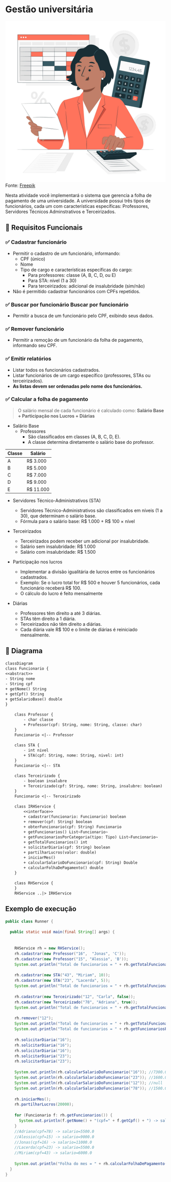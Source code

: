 # Gestão universitária

![ilustracao de um rh](rh.jpg)
Fonte: <a href="https://br.freepik.com/vetores-gratis/ilustracao-do-conceito-de-contador_13766143.htm#fromView=search&page=1&position=6&uuid=54189124-07f3-4a54-9277-02fe2818dad1&query=payroll">Freepik</a>

Nesta atividade você implementará o sistema que gerencia a folha de pagamento de uma universidade.
A universidade possui três tipos de funcionários, cada um com características específicas: Professores, Servidores Técnicos Adminstrativos e Terceirizados.


## 🎯 Requisitos Funcionais

### ✅ Cadastrar funcionário
* Permitir o cadastro de um funcionário, informando:
    * CPF (único)
    * Nome
    * Tipo de cargo e características específicas do cargo:
        * Para professores: classe (A, B, C, D, ou E)
        * Para STA: nível (1 a 30)
        * Para terceirizados: adicional de insalubridade (sim/não)
* Não é permitido cadastrar funcionários com CPFs repetidos.

### ✅ Buscar por funcionário  Buscar por funcionário
* Permitir a busca de um funcionário pelo CPF, exibindo seus dados.


### ✅ Remover funcionário
* Permitir a remoção de um funcionário da folha de pagamento, informando seu CPF.

### ✅ Emitir relatórios
* Listar todos os funcionários cadastrados.
* Listar funcionários de um cargo específico (professores, STAs ou terceirizados).
* **As listas devem ser ordenadas pelo nome dos funcionários.**

### ✅ Calcular a folha de pagamento

> O salário mensal de cada funcionário é calculado como: **Salário Base + Participação nos Lucros + Diárias**

- Salário Base
    - Professores
        - São classificados em classes (A, B, C, D, E).
        - A classe determina diretamente o salário base do professor.

| Classe | Salário |
|---|---|
| A | R$ 3.000 |
| B | R$ 5.000 |
| C | R$ 7.000 | 
| D | R$ 9.000 |
| E | R$ 11.000|

- Servidores Técnico-Administrativos (STA)
    - Servidores Técnico-Administrativos são classificados em níveis (1 a 30), que determinam o salário base.
    - Fórmula para o salário base: R$ 1.000 + R$ 100 × nível

- Terceirizados
    - Terceirizados podem receber um adicional por insalubridade.
    - Salário sem insalubridade: R$ 1.000
    - Salário com insalubridade: R$ 1.500

- Participação nos lucros
    - Implementar a divisão igualitária de lucros entre os funcionários cadastrados.
    - Exemplo: Se o lucro total for R$ 500 e houver 5 funcionários, cada funcionário receberá R$ 100.
    - O cálculo do lucro é feito mensalmente

- Diárias
    - Professores têm direito a até 3 diárias.
    - STAs têm direito a 1 diária.
    - Terceirizados não têm direito a diárias.
    - Cada diária vale R$ 100 e o limite de diárias é reiniciado mensalmente.

## 🧱 Diagrama

```mermaid
classDiagram
class Funcionario {
<<abstract>>
- String nome
- String cpf
+ getNome() String
+ getCpf() String
+ getSalarioBase() double
}

    class Professor {
        - char classe
        + Professor(cpf: String, nome: String, classe: char)
    }
    Funcionario <|-- Professor

    class STA {
        - int nivel
        + STA(cpf: String, nome: String, nivel: int)
    }
    Funcionario <|-- STA

    class Terceirizado {
        - boolean insalubre
        + Terceirizado(cpf: String, nome: String, insalubre: boolean)
    }
    Funcionario <|-- Terceirizado

    class IRHService {
        <<interface>>
        + cadastrar(funcionario: Funcionario) boolean
        + remover(cpf: String) boolean
        + obterFuncionario(cpf: String) Funcionario
        + getFuncionarios() List~Funcionario~
        + getFuncionariosPorCategoria(tipo: Tipo) List~Funcionario~
        + getTotalFuncionarios() int
        + solicitarDiaria(cpf: String) boolean
        + partilharLucros(valor: double)
        + iniciarMes()
        + calcularSalarioDoFuncionario(cpf: String) Double
        + calcularFolhaDePagamento() double
    }

    class RHService { 
    }
    RHService ..|> IRHService
```

## Exemplo de execução
```java
public class Runner {

  public static void main(final String[] args) {


    RHService rh = new RHService();
    rh.cadastrar(new Professor("16",  "Jonas", 'C'));
    rh.cadastrar(new Professor("15", "Alessio", 'B'));
    System.out.println("Total de funcionarios = " + rh.getTotalFuncionarios()); //Total de funcionarios = 2

    rh.cadastrar(new STA("43", "Miriam", 10));
    rh.cadastrar(new STA("23", "Lacerda", 5));
    System.out.println("Total de funcionarios = " + rh.getTotalFuncionarios()); //Total de funcionarios = 4

    rh.cadastrar(new Terceirizado("12", "Carla", false));
    rh.cadastrar(new Terceirizado("78", "Adriana", true));
    System.out.println("Total de funcionarios = " + rh.getTotalFuncionarios()); //Total de funcionarios = 6

    rh.remover("12");
    System.out.println("Total de funcionarios = " + rh.getTotalFuncionarios()); //Total de funcionarios = 5
    System.out.println("Total de funcionarios = " + rh.getFuncionariosPorCategoria(IRHService.Tipo.TERC).size());

    rh.solicitarDiaria("16");
    rh.solicitarDiaria("16");
    rh.solicitarDiaria("16");
    rh.solicitarDiaria("23");
    rh.solicitarDiaria("23");

    System.out.println(rh.calcularSalarioDoFuncionario("16")); //7300.0
    System.out.println(rh.calcularSalarioDoFuncionario("23")); //1600.0
    System.out.println(rh.calcularSalarioDoFuncionario("12")); //null
    System.out.println(rh.calcularSalarioDoFuncionario("78")); //1500.0

    rh.iniciarMes();
    rh.partilharLucros(20000);

    for (Funcionario f: rh.getFuncionarios()) {
      System.out.println(f.getNome() + "(cpf=" + f.getCpf() + ") -> salario=" + f.getSalario());
    }
    //Adriana(cpf=78) -> salario=5500.0
    //Alessio(cpf=15) -> salario=9000.0
    //Jonas(cpf=16) -> salario=11000.0
    //Lacerda(cpf=23) -> salario=5500.0
    //Miriam(cpf=43) -> salario=6000.0

    System.out.println("Folha do mes = " + rh.calcularFolhaDePagamento()); //Folha do mes = 37000.0
  }
}
```
